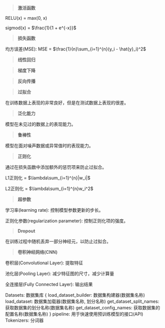 > **激活函数**

RELU(x) = max(0, x)

sigmod(x) = $\frac{1}{1 + e^{-x}}$

> **损失函数**

均方误差(MSE): 
MSE = $\frac{1}{n}\sum_{i=1}^{n}(y_i - \hat{y}_i)^2$

> **线性回归**

> **梯度下降**

> **反向传播**

> **过拟合**

在训练数据上表现的非常良好，但是在测试数据上表现的很差。

> **泛化能力**

模型在未见过的数据上的表现能力。

> **鲁棒性**

模型在面对噪声数据或异常值时的表现能力。

> **正则化**

通过在损失函数中添加额外的惩罚项来防止过拟合。

L1正则化 = $\lambda\sum_{i=1}^{n}|w_i|$

L2正则化 = $\lambda\sum_{i=1}^{n}w_i^2$

> **超参数**

学习率(learning rate): 控制模型参数更新的步长。

正则化参数(regularization parameter): 控制正则化项的强度。

> **Dropout**

在训练过程中随机丢弃一部分神经元，以防止过拟合。

> **卷积神经网络(CNN)**

卷积层(Convolutional Layer): 提取特征

池化层(Pooling Layer): 减少特征图的尺寸，减少计算量

全连接层(Fully Connected Layer): 输出结果

Datasets: 数据集库
{
    load_dataset_builder: 数据集构建器(数据集名称)
    load_dataset: 数据集加载器(数据集名称, 划分名称)
    get_dataset_split_names: 获取数据集的划分名称(数据集名称)
    get_dataset_config_names: 获取数据集的配置名称(数据集名称)
}
pipeline: 用于快速使用预训练模型的接口(API)
Tokenizers: 分词器


